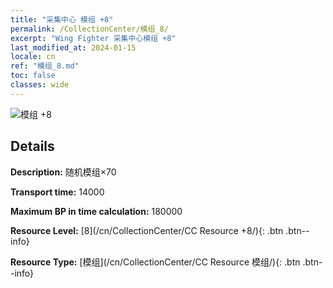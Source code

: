```yaml
---
title: "采集中心 模组 +8"
permalink: /CollectionCenter/模组_8/
excerpt: "Wing Fighter 采集中心模组 +8"
last_modified_at: 2024-01-15
locale: cn
ref: "模组_8.md"
toc: false
classes: wide
---
```



![模组 +8](/images/cc/CC_Module_5.png)

## Details

  **Description:** 随机模组×70

  **Transport time:** 14000

  **Maximum BP in time calculation:** 180000

  **Resource Level:** [8](/cn/CollectionCenter/CC Resource +8/){: .btn .btn--info}

  **Resource Type:** [模组](/cn/CollectionCenter/CC Resource 模组/){: .btn .btn--info}

